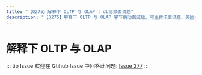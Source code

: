 ```yaml
---
title: "【Q275】解释下 OLTP 与 OLAP | db高频面试题"
description: "【Q275】解释下 OLTP 与 OLAP 字节跳动面试题、阿里腾讯面试题、美团小米面试题。"
---
```


# 解释下 OLTP 与 OLAP

::: tip Issue
欢迎在 Gtihub Issue 中回答此问题: [Issue 277](https://github.com/shfshanyue/Daily-Question/issues/277)
:::
